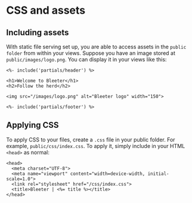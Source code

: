 # CSS and assets

<Vimeo id="936624461" />

## Including assets

With static file serving set up, you are able to access assets in the
`public folder` from within your views. Suppose you have an image stored at
`public/images/logo.png`. You can display it in your views like this:

```html{6} [index.ejs]
<%- include('partials/header') %>

<h1>Welcome to Bleeter</h1>
<h2>Follow the herd</h2>

<img src="/images/logo.png" alt="Bleeter logo" width="150">

<%- include('partials/footer') %>
```

## Applying CSS

To apply CSS to your files, create a `.css` file in your public folder. For
example, `public/css/index.css`. To apply it, simply include in your HTML
`<head>` as normal:

```html{4} [header.ejs]
<head>
  <meta charset="UTF-8">
  <meta name="viewport" content="width=device-width, initial-scale=1.0">
  <link rel="stylesheet" href="/css/index.css">
  <title>Bleeter | <%= title %></title>
</head>
```
